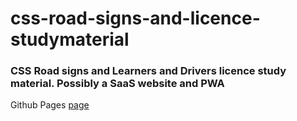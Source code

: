 # css-road-signs-and-licence-studymaterial
### CSS Road signs and Learners and Drivers licence study material. Possibly a SaaS website and PWA
Github Pages [page](https://vincentonepointone.github.io)
